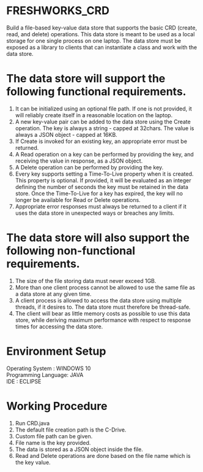 # FRESHWORKS_CRD

Build a file-based key-value data store that supports the basic CRD (create, read, and delete) operations. This data store is meant to be used as a local storage for one single process on one laptop. The data store must be exposed as a library to clients that can instantiate a class and work with the data store.

# The data store will support the following functional requirements.

1. It can be initialized using an optional file path. If one is not provided, it will reliably create itself in a reasonable
   location on the laptop.
2. A new key-value pair can be added to the data store using the Create operation. The key is always a string - capped at 32chars.
   The value is always a JSON object - capped at 16KB.
3. If Create is invoked for an existing key, an appropriate error must be returned.
4. A Read operation on a key can be performed by providing the key, and receiving the value in response, as a JSON object.
5. A Delete operation can be performed by providing the key.
6. Every key supports setting a Time-To-Live property when it is created. This property is optional. If provided, it will be
   evaluated as an integer defining the number of seconds the key must be retained in the data store. Once the Time-To-Live for a
   key has expired, the key will no longer be available for Read or Delete operations.
7. Appropriate error responses must always be returned to a client if it uses the data store in unexpected ways or breaches any
   limits.

   
# The data store will also support the following non-functional requirements.
1. The size of the file storing data must never exceed 1GB.
2. More than one client process cannot be allowed to use the same file as a data store at any given time.
3. A client process is allowed to access the data store using multiple threads, if it desires to. The data store must therefore be
   thread-safe.
4. The client will bear as little memory costs as possible to use this data store, while deriving maximum performance with respect
   to response times for accessing the data store.
  

# Environment Setup
Operating System    : WINDOWS 10\
Programming Language: JAVA\
IDE                 : ECLIPSE


# Working Procedure
1. Run CRD.java
2. The default file creation path is the C-Drive.
3. Custom file path can be given.
4. File name is the key provided.
5. The data is stored as a JSON object inside the file.
6. Read and Delete operations are done based on the file name which is the key value.